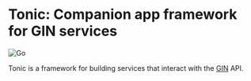 # Tonic: Companion app framework for GIN services

![Go](https://github.com/g-node/tonic/workflows/Go/badge.svg?branch=master)

Tonic is a framework for building services that interact with the [GIN](https://gin.g-node.org) API.

